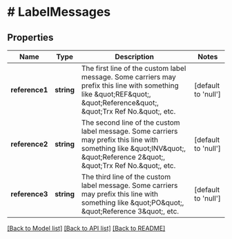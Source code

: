 # # LabelMessages

## Properties

Name | Type | Description | Notes
------------ | ------------- | ------------- | -------------
**reference1** | **string** | The first line of the custom label message.  Some carriers may prefix this line with something like \&quot;REF\&quot;, \&quot;Reference\&quot;, \&quot;Trx Ref No.\&quot;, etc. | [default to 'null']
**reference2** | **string** | The second line of the custom label message.  Some carriers may prefix this line with something like \&quot;INV\&quot;, \&quot;Reference 2\&quot;, \&quot;Trx Ref No.\&quot;, etc. | [default to 'null']
**reference3** | **string** | The third line of the custom label message.  Some carriers may prefix this line with something like \&quot;PO\&quot;, \&quot;Reference 3\&quot;, etc. | [default to 'null']

[[Back to Model list]](../../README.md#models) [[Back to API list]](../../README.md#endpoints) [[Back to README]](../../README.md)
